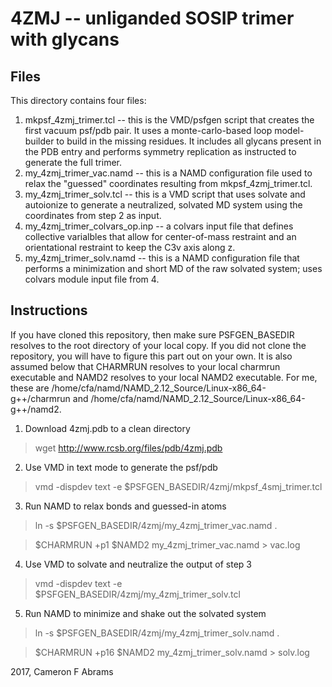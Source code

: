 # 4ZMJ -- unliganded SOSIP trimer with glycans

## Files

This directory contains four files:
1. mkpsf_4zmj_trimer.tcl -- this is the VMD/psfgen script that creates the first vacuum psf/pdb pair.  It uses a monte-carlo-based loop model-builder to build in the missing residues.  It includes all glycans present in the PDB entry and performs symmetry replication as instructed to generate the full trimer.
2. my_4zmj_trimer_vac.namd -- this is a NAMD configuration file used to relax the "guessed" coordinates resulting from mkpsf_4zmj_trimer.tcl.
3. my_4zmj_trimer_solv.tcl -- this is a VMD script that uses solvate and autoionize to generate a neutralized, solvated MD system using the coordinates from step 2 as input.
4. my_4zmj_trimer_colvars_op.inp -- a colvars input file that defines collective varialbles that allow for center-of-mass restraint and an orientational restraint to keep the C3v axis along z.
5. my_4zmj_trimer_solv.namd -- this is a NAMD configuration file that performs a minimization and short MD of the raw solvated system; uses colvars module input file from 4.

## Instructions

If you have cloned this repository, then make sure PSFGEN_BASEDIR resolves to the root directory of your local copy.  If you did not
clone the repository, you will have to figure this part out on your own.  It is also assumed below that CHARMRUN resolves to your local charmrun executable and NAMD2 resolves to your local NAMD2 executable.  For me, these are /home/cfa/namd/NAMD_2.12_Source/Linux-x86_64-g++/charmrun and /home/cfa/namd/NAMD_2.12_Source/Linux-x86_64-g++/namd2.

1. Download 4zmj.pdb to a clean directory

> wget http://www.rcsb.org/files/pdb/4zmj.pdb

2. Use VMD in text mode to generate the psf/pdb

> vmd -dispdev text -e $PSFGEN_BASEDIR/4zmj/mkpsf_4smj_trimer.tcl

3. Run NAMD to relax bonds and guessed-in atoms

> ln -s $PSFGEN_BASEDIR/4zmj/my_4zmj_trimer_vac.namd .

> $CHARMRUN +p1 $NAMD2 my_4zmj_trimer_vac.namd > vac.log

4. Use VMD to solvate and neutralize the output of step 3

> vmd -dispdev text -e $PSFGEN_BASEDIR/4zmj/my_4zmj_trimer_solv.tcl

5. Run NAMD to minimize and shake out the solvated system

> ln -s $PSFGEN_BASEDIR/4zmj/my_4zmj_trimer_solv.namd .

> $CHARMRUN +p16 $NAMD2 my_4zmj_trimer_solv.namd > solv.log

2017, Cameron F Abrams
